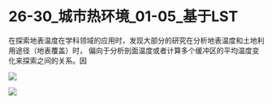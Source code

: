 # 26-30_城市热环境_01-05_基于LST
在探索地表温度在学科领域的应用时，发现大部分的研究在分析地表温度和土地利用途径（地表覆盖）时，
偏向于分析剖面温度或者计算多个缓冲区的平均温度变化来探索之间的关系。因



![](https://github.com/richieBao/python-urbanPlanning/blob/master/images/partialCorrle_14.png)


![](https://github.com/richieBao/python-urbanPlanning/blob/master/images/results——s.jpg)
